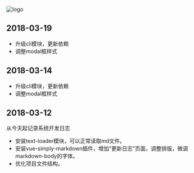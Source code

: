 ![logo](statics/logo/logo.png)
## 2018-03-19
* 升级cli模块，更新依赖
* 调整modal框样式
## 2018-03-14
* 升级cli模块，更新依赖
* 调整modal框样式
## 2018-03-12
从今天起记录系统开发日志
* 安装text-loader模块，可以正常读取md文件。
* 安装vue-simply-markdown插件，增加“更新日志”页面，调整排版，微调markdown-body的字体。
* 优化项目文件结构。
